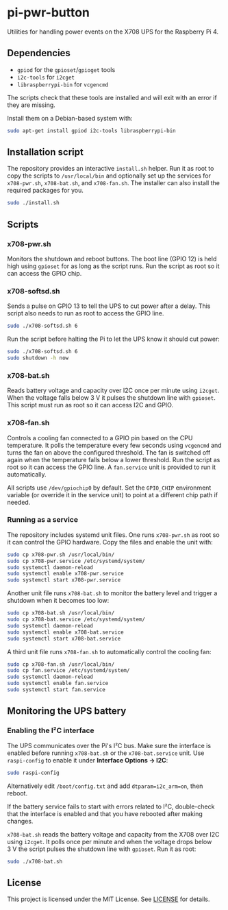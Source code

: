 # pi-pwr-button

Utilities for handling power events on the X708 UPS for the Raspberry Pi 4.

## Dependencies

- `gpiod` for the `gpioset`/`gpioget` tools
- `i2c-tools` for `i2cget`
- `libraspberrypi-bin` for `vcgencmd`

The scripts check that these tools are installed and will exit with an error if
they are missing.

Install them on a Debian-based system with:

```bash
sudo apt-get install gpiod i2c-tools libraspberrypi-bin
```

## Installation script

The repository provides an interactive `install.sh` helper. Run it as root to
copy the scripts to `/usr/local/bin` and optionally set up the services for
`x708-pwr.sh`, `x708-bat.sh`, and `x708-fan.sh`. The installer can also install the required
packages for you.

```bash
sudo ./install.sh
```

## Scripts

### x708-pwr.sh
Monitors the shutdown and reboot buttons. The boot line (GPIO 12) is held
high using `gpioset` for as long as the script runs. Run the script as root so
it can access the GPIO chip.

### x708-softsd.sh
Sends a pulse on GPIO 13 to tell the UPS to cut power after a delay. This
script also needs to run as root to access the GPIO line.

```bash
sudo ./x708-softsd.sh 6
```

Run the script before halting the Pi to let the UPS know it should cut
power:

```bash
sudo ./x708-softsd.sh 6
sudo shutdown -h now
```

### x708-bat.sh
Reads battery voltage and capacity over I2C once per minute using `i2cget`.
When the voltage falls below 3&nbsp;V it pulses the shutdown line with
`gpioset`. This script must run as root so it can access I2C and GPIO.

### x708-fan.sh
Controls a cooling fan connected to a GPIO pin based on the CPU temperature.
It polls the temperature every few seconds using `vcgencmd` and turns the fan
on above the configured threshold. The fan is switched off again when the
temperature falls below a lower threshold. Run the script as root so it can
access the GPIO line. A `fan.service` unit is provided to run it automatically.

All scripts use `/dev/gpiochip0` by default. Set the `GPIO_CHIP` environment
variable (or override it in the service unit) to point at a different chip
path if needed.

### Running as a service

The repository includes systemd unit files. One runs `x708-pwr.sh` as root so
it can control the GPIO hardware. Copy the files and enable the unit with:

```bash
sudo cp x708-pwr.sh /usr/local/bin/
sudo cp x708-pwr.service /etc/systemd/system/
sudo systemctl daemon-reload
sudo systemctl enable x708-pwr.service
sudo systemctl start x708-pwr.service
```

Another unit file runs `x708-bat.sh` to monitor the battery level and trigger a
shutdown when it becomes too low:

```bash
sudo cp x708-bat.sh /usr/local/bin/
sudo cp x708-bat.service /etc/systemd/system/
sudo systemctl daemon-reload
sudo systemctl enable x708-bat.service
sudo systemctl start x708-bat.service
```

A third unit file runs `x708-fan.sh` to automatically control the cooling fan:

```bash
sudo cp x708-fan.sh /usr/local/bin/
sudo cp fan.service /etc/systemd/system/
sudo systemctl daemon-reload
sudo systemctl enable fan.service
sudo systemctl start fan.service
```

## Monitoring the UPS battery

### Enabling the I²C interface

The UPS communicates over the Pi's I²C bus. Make sure the interface is enabled
before running `x708-bat.sh` or the `x708-bat.service` unit. Use
`raspi-config` to enable it under **Interface Options &rarr; I2C**:

```bash
sudo raspi-config
```

Alternatively edit `/boot/config.txt` and add
`dtparam=i2c_arm=on`, then reboot.

If the battery service fails to start with errors related to I²C, double-check
that the interface is enabled and that you have rebooted after making changes.

`x708-bat.sh` reads the battery voltage and capacity from the X708 over I2C using
`i2cget`. It polls once per minute and when the voltage drops below 3&nbsp;V the
script pulses the shutdown line with `gpioset`. Run it as root:

```bash
sudo ./x708-bat.sh
```

## License
This project is licensed under the MIT License. See [LICENSE](LICENSE) for details.

